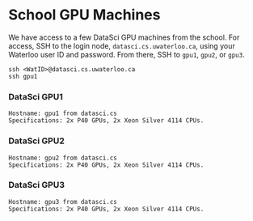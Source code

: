 # School GPU Machines

We have access to a few DataSci GPU machines from the school. For access, SSH to the login node, `datasci.cs.uwaterloo.ca`, using your Waterloo user ID and password. From there, SSH to `gpu1`, `gpu2`, or `gpu3`.

```
ssh <WatID>@datasci.cs.uwaterloo.ca
ssh gpu1
```

### DataSci GPU1
```
Hostname: gpu1 from datasci.cs
Specifications: 2x P40 GPUs, 2x Xeon Silver 4114 CPUs.
```

### DataSci GPU2
```
Hostname: gpu2 from datasci.cs
Specifications: 2x P40 GPUs, 2x Xeon Silver 4114 CPUs.
```

### DataSci GPU3
```
Hostname: gpu3 from datasci.cs
Specifications: 2x P40 GPUs, 2x Xeon Silver 4114 CPUs.
```
